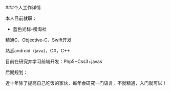 
###个人工作详情




本人目前就职：
 
 * 蓝色光标-樱淘社
 
精通C，Objective-C，Swift开发

熟悉android（java），C#，C++

目前在研究并学习前端开发：Php5+Css3+javas


后期规划：

近十年除了提高自己吃饭的家伙，每年会研究一门语言，不就精通，入门就可以！